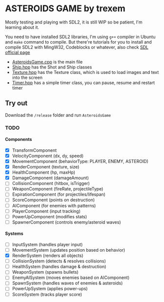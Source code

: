 # ASTEROIDS GAME by trexem
Mostly testing and playing with SDL2, it is still WIP so be patient, I'm learning about it.

You need to have installed SDL2 libraries, I'm using `g++` compiler in Ubuntu and `make` command to compile. But there're tutorials for you to install and compile SDL2 with MingW32, Codeblocks or whatever, also check [SDL official page](https://www.libsdl.org/)

* [AsteroidsGame.cpp](https://github.com/trexem/Asteroids/blob/master/Asteroids/src/AsteroidsGame.cpp) is the main file
* [Ship.hpp](https://github.com/trexem/Asteroids/blob/master/Asteroids/src/Ship.hpp) has the Shot and Ship classes
* [Texture.hpp](https://github.com/trexem/Asteroids/blob/master/Asteroids/src/Texture.hpp) has the Texture class, which is used to load images and text into the screen
* [Timer.hpp](https://github.com/trexem/Asteroids/blob/master/Asteroids/src/Timer.hpp) has a simple timer class, you can pause, resume and restart timer


## Try out
Download the `/release` folder and run `AsteroidsGame`

### TODO
#### Components
 - [X] TransformComponent 
 - [X] VelocityComponent (dx, dy, speed)
 - [X] MovementComponent (behaviorType: PLAYER, ENEMY, ASTEROID)
 - [X] RenderComponent (texture, size)
 - [X] HealthComponent (hp, maxHp)
 - [X] DamageComponent (damageAmount)
 - [ ] CollisionComponent (hitbox, isTrigger)
 - [ ] WeaponComponent (fireRate, projectileType)
 - [ ] ExpirationComponent (for projectiles/lifespan)
 - [ ] ScoreComponent (points on destruction)
 - [ ] AIComponent (for enemies with patterns)
 - [ ] PlayerComponent (input tracking)
 - [ ] PowerUpComponent (modifies stats)
 - [ ] SpawnerComponent (controls enemy/asteroid waves)
 #### Systems
 - [ ] InputSystem (handles player input)
 - [ ] MovementSystem (updates position based on behavior)
 - [X] RenderSystem (renders all objects)
 - [ ] CollisionSystem (detects & resolves collisions)
 - [ ] HealthSystem (handles damage & destruction)
 - [ ] WeaponSystem (spawns bullets)
 - [ ] EnemyAISystem (moves enemies based on AIComponent)
 - [ ] SpawnSystem (handles waves of enemies & asteroids)
 - [ ] PowerUpSystem (applies power-ups)
 - [ ] ScoreSystem (tracks player score)
